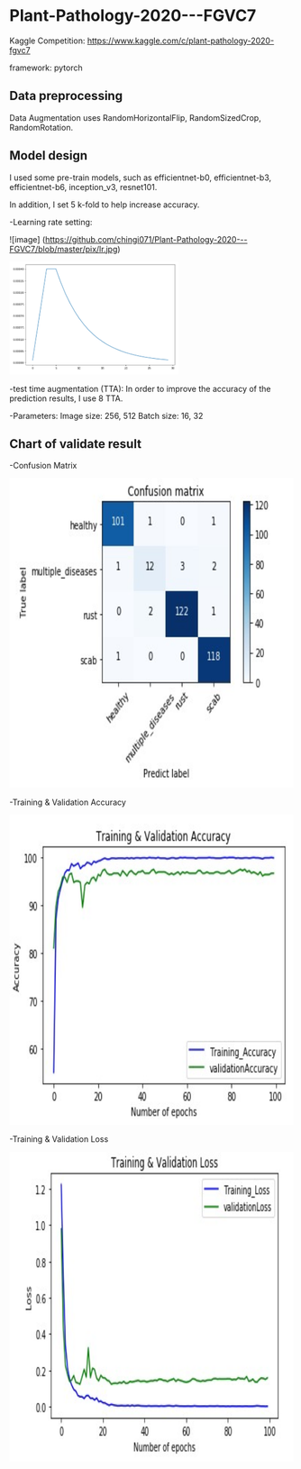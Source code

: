 # Plant-Pathology-2020---FGVC7
Kaggle Competition: https://www.kaggle.com/c/plant-pathology-2020-fgvc7

framework: pytorch

## Data preprocessing
Data Augmentation uses RandomHorizontalFlip, RandomSizedCrop, RandomRotation.

## Model design
I used some pre-train models, such as efficientnet-b0, efficientnet-b3, efficientnet-b6, inception_v3, resnet101.

In addition, I set 5 k-fold to help increase accuracy.

-Learning rate setting:

![image] (https://github.com/chingi071/Plant-Pathology-2020---FGVC7/blob/master/pix/lr.jpg)


<img width="300" height="200" src="https://github.com/chingi071/Plant-Pathology-2020---FGVC7/blob/master/pix/lr.jpg"/></div>


-test time augmentation (TTA):
In order to improve the accuracy of the prediction results, I use 8 TTA.

-Parameters:
Image size: 256, 512
Batch size: 16, 32

## Chart of validate result
-Confusion Matrix

<img width="600" height="550" src="https://github.com/chingi071/Plant-Pathology-2020---FGVC7/blob/master/pix/Confusion_Matrix.jpg"/></div>

-Training & Validation Accuracy

<img width="600" height="550" src="https://github.com/chingi071/Plant-Pathology-2020---FGVC7/blob/master/pix/Accuracy.jpg"/></div>

-Training & Validation Loss

<img width="600" height="550" src="https://github.com/chingi071/Plant-Pathology-2020---FGVC7/blob/master/pix/Loss.jpg"/></div>
